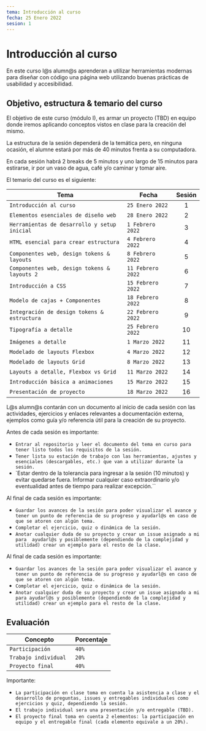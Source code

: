 ```yaml
---
tema: Introducción al curso
fecha: 25 Enero 2022
sesion: 1
---
```


# Introducción al curso

En este curso l@s alumn@s aprenderan a utilizar herramientas modernas para diseñar con código una página web utilizando buenas prácticas de usabilidad y accesibilidad.

## Objetivo, estructura & temario del curso

El objetivo de este curso (módulo I), es armar un proyecto (TBD) en equipo donde iremos aplicando conceptos vistos en clase para la creación del mismo. 

La estructura de la sesión dependerá de la temática pero, en ninguna ocasión, el alumne estará por más de 40 minutos frenta a su computadora. 

En cada sesión habrá 2 breaks de 5 minutos y uno largo de 15 minutos para estirarse, ir por un vaso de agua, café y/o caminar y tomar aire. 

El temario del curso es el siguiente:

| Tema                                         | Fecha             | Sesión |
| -------------------------------------------- | ----------------- |:------:|
| `Introducción al curso`                      | `25 Enero 2022`   | 1      |
| `Elementos esenciales de diseño web`         | `28 Enero 2022`   | 2      |
| `Herramientas de desarrollo y setup inicial` | `1 Febrero 2022`  | 3      |
| `HTML esencial para crear estructura`        | `4 Febrero 2022`  | 4      |
| `Componentes web, design tokens & layouts`   | `8 Febrero 2022`  | 5      |
| `Componentes web, design tokens & layouts 2` | `11 Febrero 2022` | 6      |
| `Introducción a CSS `                        | `15 Febrero 2022` | 7      |
| `Modelo de cajas + Componentes`              | `18 Febrero 2022` | 8      |
| `Integración de design tokens & estructura`  | `22 Febrero 2022` | 9      |
| `Tipografía a detalle`                       | `25 Febrero 2022` | 10     |
| `Imágenes a detalle`                         | `1 Marzo 2022`    | 11     |
| `Modelado de layouts Flexbox`                | `4 Marzo 2022`    | 12     |
| `Modelado de layouts Grid`                   | `8 Marzo 2022`    | 13     |
| `Layouts a detalle, Flexbox vs Grid`         | `11 Marzo 2022`   | 14     |
| `Introducción básica a animaciones`          | `15 Marzo 2022`   | 15     |
| `Presentación de proyecto`                   | `18 Marzo 2022`   | 16     |

</details>

L@s alumn@s contarán con un documento al inicio de cada sesión con las actividades, ejercicios y enlaces relevantes a documentación externa, ejemplos como guía y/o referencia útil para la creación de su proyecto. 

Antes de cada sesión es importante:

- `Entrar al repositorio y leer el documento del tema en curso para tener listo todos los requisitos de la sesión.`
- `Tener lista su estación de trabajo con las herramientas, ajustes y esenciales (descargables, etc.) que van a utilizar durante la sesión.`
- `Estar dentro de la tolerancia para ingresar a la sesión (10 minutos) y evitar quedarse fuera. Informar cualquier caso extraordinario y/o eventualidad antes de tiempo para realizar excepción.``

Al final de cada sesión es importante:

- `Guardar los avances de la sesión para poder visualizar el avance y tener un punto de referencia de su progreso y ayudarl@s en caso de que se atoren con algún tema.`
- `Completar el ejercicio, quiz o dinámica de la sesión.`
- `Anotar cualquier duda de su proyecto y crear un issue asignado a mi para  ayudarl@s y posiblemente (dependiendo de la complejidad y utilidad) crear un ejemplo para el resto de la clase.`

Al final de cada sesión es importante:

- `Guardar los avances de la sesión para poder visualizar el avance y tener un punto de referencia de su progreso y ayudarl@s en caso de que se atoren con algún tema.`
- `Completar el ejercicio, quiz o dinámica de la sesión.`
- `Anotar cualquier duda de su proyecto y crear un issue asignado a mi para ayudarl@s y posiblemente (dependiendo de la complejidad y utilidad) crear un ejemplo para el resto de la clase.`

## Evaluación

| Concepto              | Porcentaje |
| --------------------- | ---------- |
| `Participación`       | `40%`      |
| `Trabajo individual ` | `20%`      |
| `Proyecto final `     | `40%`      |

</details>

Importante:

- `La participación en clase toma en cuenta la asistencia a clase y el desarrollo de preguntas, issues y entregables individuales como ejercicios y quiz, dependiendo la sesión.`
- `El trabajo individual sera una presentación y/o entregable (TBD).`
- `El proyecto final toma en cuenta 2 elementos: la participación en equipo y el entregable final (cada elemento equivale a un 20%).`
